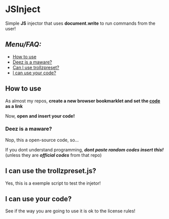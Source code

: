 # JSInject
Simple **JS** injector that uses **document.write** to run commands from the user!

## ***Menu/FAQ:***
- [How to use](#how-to-use)
 - [Deez is a maware?](#deez-is-a-maware)
 - [Can l use trollzpreset?](#l-can-use-the-trollzpresetjs)
 - [l can use your code?](#l-can-use-your-code)
## How to use
As almost my repos, **create a new browser bookmarklet and set the [code](https://github.com/BatatzxX/JSInject/blob/main/main.js) as a link**

Now, **open and insert your code!**

### Deez is a maware?
Nop, this a open-source code, so...

If you dont understand programming, ***dont paste random codes insert this!*** (unless they are ***official codes*** from that repo)

## l can use the trollzpreset.js?
Yes, this is a exemple script to test the injetor!

## l can use your code?
See if the way you are going to use it is ok to the license rules!
